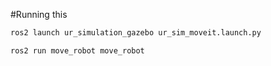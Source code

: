 #Running this

```sh
ros2 launch ur_simulation_gazebo ur_sim_moveit.launch.py
```

```sh
ros2 run move_robot move_robot
```
